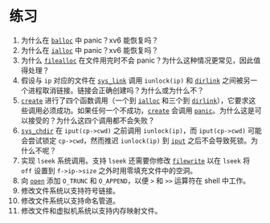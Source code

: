 # 练习

1.  为什么在 [`balloc`](/source/xv6-riscv/kernel/fs.c) 中 panic？xv6 能恢复吗？
2.  为什么在 [`ialloc`](/source/xv6-riscv/kernel/fs.c) 中 panic？xv6 能恢复吗？
3.  为什么 [`filealloc`](/source/xv6-riscv/kernel/file.c) 在文件用完时不会 panic？为什么这种情况更常见，因此值得处理？
4.  假设与 `ip` 对应的文件在 [`sys_link`](/source/xv6-riscv/kernel/sysfile.c) 调用 `iunlock(ip)` 和 [`dirlink`](/source/xv6-riscv/kernel/defs.h) 之间被另一个进程取消链接。链接会正确创建吗？为什么或为什么不？
5.  [`create`](/source/xv6-riscv/kernel/sysfile.c) 进行了四个函数调用（一个到 [`ialloc`](/source/xv6-riscv/kernel/fs.c) 和三个到 [`dirlink`](/source/xv6-riscv/kernel/defs.h)），它要求这些调用必须成功。如果任何一个不成功，[`create`](/source/xv6-riscv/kernel/sysfile.c) 会调用 [`panic`](/source/xv6-riscv/user/sh.c)。为什么这是可以接受的？为什么这四个调用都不会失败？
6.  [`sys_chdir`](/source/xv6-riscv/kernel/sysfile.c) 在 `iput(cp->cwd)` 之前调用 `iunlock(ip)`，而 `iput(cp->cwd)` 可能会尝试锁定 `cp->cwd`，然而推迟 `iunlock(ip)` 到 [`iput`](/source/xv6-riscv/kernel/defs.h) 之后不会导致死锁。为什么不呢？
7.  实现 `lseek` 系统调用。支持 `lseek` 还需要你修改 [`filewrite`](/source/xv6-riscv/kernel/defs.h) 以在 `lseek` 将 `off` 设置到 `f->ip->size` 之外时用零填充文件中的空洞。
8.  向 [`open`](/source/xv6-riscv/user/user.h) 添加 `O_TRUNC` 和 `O_APPEND`，以便 `>` 和 `>>` 运算符在 shell 中工作。
9.  修改文件系统以支持符号链接。
10. 修改文件系统以支持命名管道。
11. 修改文件和虚拟机系统以支持内存映射文件。